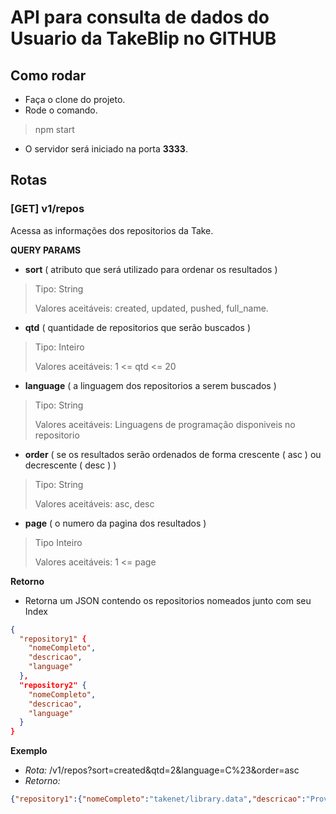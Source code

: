 # API para consulta de dados do Usuario da TakeBlip no GITHUB

## Como rodar

- Faça o clone do projeto.
- Rode o comando. 
> npm start
- O servidor será iniciado na porta **3333**.

## Rotas
### [GET] v1/repos
Acessa as informações dos repositorios da Take.

**QUERY PARAMS**
- **sort** ( atributo que será utilizado para ordenar os resultados )
> Tipo: String 
> 
> Valores aceitáveis: created, updated, pushed, full_name.
- **qtd** ( quantidade de repositorios que serão buscados )
> Tipo: Inteiro
> 
> Valores aceitáveis: 1 <= qtd <= 20
- **language** ( a linguagem dos repositorios a serem buscados )
> Tipo: String
> 
> Valores aceitáveis: Linguagens de programação disponiveis no repositorio
- **order** ( se os resultados serão ordenados de forma crescente ( asc ) ou decrescente ( desc ) )
> Tipo: String
> 
> Valores aceitáveis: asc, desc
- **page** ( o numero da pagina dos resultados )
> Tipo Inteiro
> 
> Valores aceitáveis: 1 <= page

**Retorno**
- Retorna um JSON contendo os repositorios nomeados junto com seu Index
```json
{
  "repository1" {
    "nomeCompleto",
    "descricao",
    "language"
  },
  "repository2" {
    "nomeCompleto",
    "descricao",
    "language"
  }
}
```

**Exemplo**
- *Rota:* /v1/repos?sort=created&qtd=2&language=C%23&order=asc
- *Retorno:*
 ```json
{"repository1":{"nomeCompleto":"takenet/library.data","descricao":"Provides a simple abstraction for implementing the repository and unit of work patterns for data-enabled applications","language":"C#"},"repository2":{"nomeCompleto":"takenet/library.logging","descricao":"Provides a simple logging interface for applications and some basic implementations of this interface","language":"C#"}}
```
